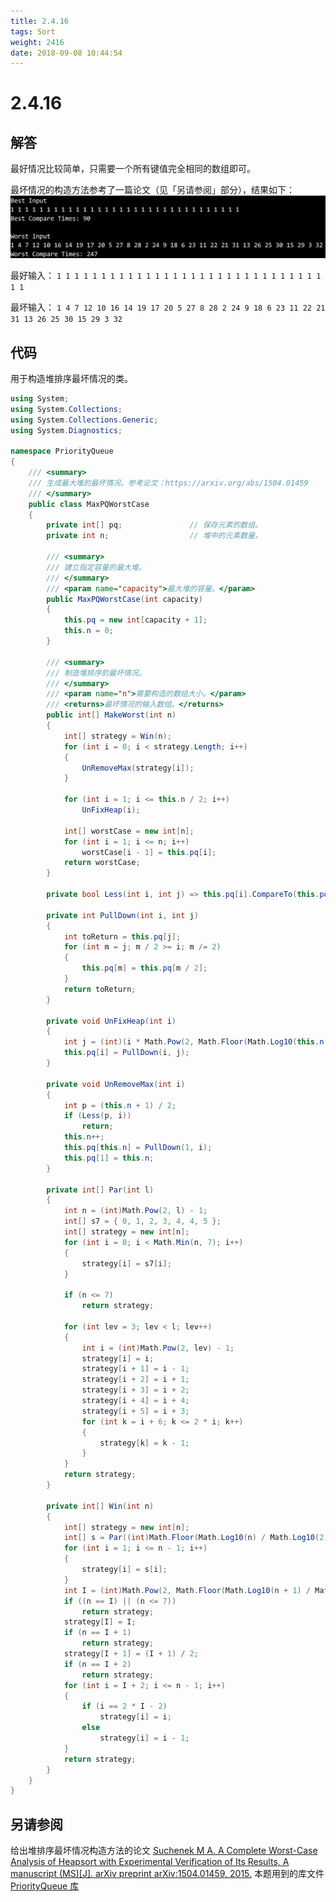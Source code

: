 ```yaml
---
title: 2.4.16
tags: Sort
weight: 2416
date: 2018-09-08 10:44:54
---
```


# 2.4.16


## 解答

最好情况比较简单，只需要一个所有键值完全相同的数组即可。

最坏情况的构造方法参考了一篇论文（见「另请参阅」部分），结果如下：
![](/resources/2-4-16/1.png)

最好输入：
`1 1 1 1 1 1 1 1 1 1 1 1 1 1 1 1 1 1 1 1 1 1 1 1 1 1 1 1 1 1 1 1`

最坏输入：
`1 4 7 12 10 16 14 19 17 20 5 27 8 28 2 24 9 18 6 23 11 22 21 31 13 26 25 30 15 29 3 32`

## 代码

用于构造堆排序最坏情况的类。

```csharp
using System;
using System.Collections;
using System.Collections.Generic;
using System.Diagnostics;

namespace PriorityQueue
{
    /// <summary>
    /// 生成最大堆的最坏情况。参考论文：https://arxiv.org/abs/1504.01459
    /// </summary>
    public class MaxPQWorstCase
    {
        private int[] pq;               // 保存元素的数组。
        private int n;                  // 堆中的元素数量。

        /// <summary>
        /// 建立指定容量的最大堆。
        /// </summary>
        /// <param name="capacity">最大堆的容量。</param>
        public MaxPQWorstCase(int capacity)
        {
            this.pq = new int[capacity + 1];
            this.n = 0;
        }

        /// <summary>
        /// 制造堆排序的最坏情况。
        /// </summary>
        /// <param name="n">需要构造的数组大小。</param>
        /// <returns>最坏情况的输入数组。</returns>
        public int[] MakeWorst(int n)
        {
            int[] strategy = Win(n);
            for (int i = 0; i < strategy.Length; i++)
            {
                UnRemoveMax(strategy[i]);
            }

            for (int i = 1; i <= this.n / 2; i++)
                UnFixHeap(i);

            int[] worstCase = new int[n];
            for (int i = 1; i <= n; i++)
                worstCase[i - 1] = this.pq[i];
            return worstCase;
        }

        private bool Less(int i, int j) => this.pq[i].CompareTo(this.pq[j]) < 0;
      
        private int PullDown(int i, int j)
        {
            int toReturn = this.pq[j];
            for (int m = j; m / 2 >= i; m /= 2)
            {
                this.pq[m] = this.pq[m / 2];
            }
            return toReturn;
        }

        private void UnFixHeap(int i)
        {
            int j = (int)(i * Math.Pow(2, Math.Floor(Math.Log10(this.n / i) / Math.Log10(2))));
            this.pq[i] = PullDown(i, j);
        }

        private void UnRemoveMax(int i)
        {
            int p = (this.n + 1) / 2;
            if (Less(p, i))
                return;
            this.n++;
            this.pq[this.n] = PullDown(1, i);
            this.pq[1] = this.n;
        }

        private int[] Par(int l)
        {
            int n = (int)Math.Pow(2, l) - 1;
            int[] s7 = { 0, 1, 2, 3, 4, 4, 5 };
            int[] strategy = new int[n];
            for (int i = 0; i < Math.Min(n, 7); i++)
            {
                strategy[i] = s7[i];
            }

            if (n <= 7)
                return strategy;

            for (int lev = 3; lev < l; lev++)
            {
                int i = (int)Math.Pow(2, lev) - 1;
                strategy[i] = i;
                strategy[i + 1] = i - 1;
                strategy[i + 2] = i + 1;
                strategy[i + 3] = i + 2;
                strategy[i + 4] = i + 4;
                strategy[i + 5] = i + 3;
                for (int k = i + 6; k <= 2 * i; k++)
                {
                    strategy[k] = k - 1;
                }
            }
            return strategy;
        }

        private int[] Win(int n)
        {
            int[] strategy = new int[n];
            int[] s = Par((int)Math.Floor(Math.Log10(n) / Math.Log10(2)) + 1);
            for (int i = 1; i <= n - 1; i++)
            {
                strategy[i] = s[i];
            }
            int I = (int)Math.Pow(2, Math.Floor(Math.Log10(n + 1) / Math.Log10(2))) - 1;
            if ((n == I) || (n <= 7))
                return strategy;
            strategy[I] = I;
            if (n == I + 1)
                return strategy;
            strategy[I + 1] = (I + 1) / 2;
            if (n == I + 2)
                return strategy;
            for (int i = I + 2; i <= n - 1; i++)
            {
                if (i == 2 * I - 2)
                    strategy[i] = i;
                else
                    strategy[i] = i - 1;
            }
            return strategy;
        }
    }
}
```

## 另请参阅

给出堆排序最坏情况构造方法的论文
[Suchenek M A. A Complete Worst-Case Analysis of Heapsort with Experimental Verification of Its Results, A manuscript (MS)[J]. arXiv preprint arXiv:1504.01459, 2015.](https://arxiv.org/abs/1504.01459)
本题用到的库文件
[PriorityQueue 库](https://github.com/ikesnowy/Algorithms-4th-Edition-in-Csharp/tree/master/2%20Sorting/2.4/PriorityQueue)
